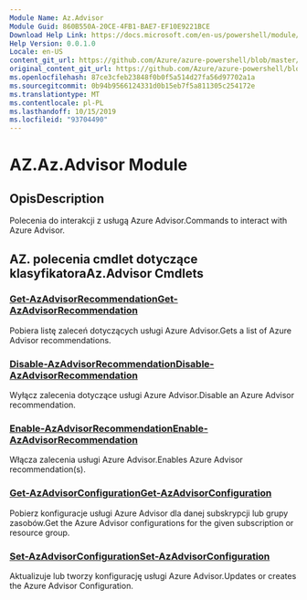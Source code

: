 ```yaml
---
Module Name: Az.Advisor
Module Guid: 860B550A-20CE-4FB1-BAE7-EF10E9221BCE
Download Help Link: https://docs.microsoft.com/en-us/powershell/module/az.advisor
Help Version: 0.0.1.0
Locale: en-US
content_git_url: https://github.com/Azure/azure-powershell/blob/master/src/Advisor/Advisor/help/Az.Advisor.md
original_content_git_url: https://github.com/Azure/azure-powershell/blob/master/src/Advisor/Advisor/help/Az.Advisor.md
ms.openlocfilehash: 87ce3cfeb23848f0b0f5a514d27fa56d97702a1a
ms.sourcegitcommit: 0b94b9566124331d0b15eb7f5a811305c254172e
ms.translationtype: MT
ms.contentlocale: pl-PL
ms.lasthandoff: 10/15/2019
ms.locfileid: "93704490"
---
```

# <span data-ttu-id="672d5-101">AZ.</span><span class="sxs-lookup"><span data-stu-id="672d5-101">Az.Advisor Module</span></span>
## <span data-ttu-id="672d5-102">Opis</span><span class="sxs-lookup"><span data-stu-id="672d5-102">Description</span></span>
<span data-ttu-id="672d5-103">Polecenia do interakcji z usługą Azure Advisor.</span><span class="sxs-lookup"><span data-stu-id="672d5-103">Commands to interact with Azure Advisor.</span></span>

## <span data-ttu-id="672d5-104">AZ. polecenia cmdlet dotyczące klasyfikatora</span><span class="sxs-lookup"><span data-stu-id="672d5-104">Az.Advisor Cmdlets</span></span>
### [<span data-ttu-id="672d5-105">Get-AzAdvisorRecommendation</span><span class="sxs-lookup"><span data-stu-id="672d5-105">Get-AzAdvisorRecommendation</span></span>](Get-AzAdvisorRecommendation.md)
<span data-ttu-id="672d5-106">Pobiera listę zaleceń dotyczących usługi Azure Advisor.</span><span class="sxs-lookup"><span data-stu-id="672d5-106">Gets a list of Azure Advisor recommendations.</span></span>

### [<span data-ttu-id="672d5-107">Disable-AzAdvisorRecommendation</span><span class="sxs-lookup"><span data-stu-id="672d5-107">Disable-AzAdvisorRecommendation</span></span>](Disable-AzAdvisorRecommendation.md)
<span data-ttu-id="672d5-108">Wyłącz zalecenia dotyczące usługi Azure Advisor.</span><span class="sxs-lookup"><span data-stu-id="672d5-108">Disable an Azure Advisor recommendation.</span></span>

### [<span data-ttu-id="672d5-109">Enable-AzAdvisorRecommendation</span><span class="sxs-lookup"><span data-stu-id="672d5-109">Enable-AzAdvisorRecommendation</span></span>](Enable-AzAdvisorRecommendation.md)
<span data-ttu-id="672d5-110">Włącza zalecenia usługi Azure Advisor.</span><span class="sxs-lookup"><span data-stu-id="672d5-110">Enables Azure Advisor recommendation(s).</span></span>

### [<span data-ttu-id="672d5-111">Get-AzAdvisorConfiguration</span><span class="sxs-lookup"><span data-stu-id="672d5-111">Get-AzAdvisorConfiguration</span></span>](Get-AzAdvisorConfiguration.md)
<span data-ttu-id="672d5-112">Pobierz konfiguracje usługi Azure Advisor dla danej subskrypcji lub grupy zasobów.</span><span class="sxs-lookup"><span data-stu-id="672d5-112">Get the Azure Advisor configurations for the given subscription or resource group.</span></span>

### [<span data-ttu-id="672d5-113">Set-AzAdvisorConfiguration</span><span class="sxs-lookup"><span data-stu-id="672d5-113">Set-AzAdvisorConfiguration</span></span>](Set-AzAdvisorConfiguration.md)
<span data-ttu-id="672d5-114">Aktualizuje lub tworzy konfigurację usługi Azure Advisor.</span><span class="sxs-lookup"><span data-stu-id="672d5-114">Updates or creates the Azure Advisor Configuration.</span></span>

